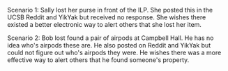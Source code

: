 Scenario 1:
Sally lost her purse in front of the ILP. She posted this in the UCSB Reddit and YikYak but received no response. She wishes there existed a better electronic way to alert others that she lost her item.

Scenario 2: 
Bob lost found a pair of airpods at Campbell Hall. He has no idea who's airpods these are. He also posted on Reddit and YikYak but could not figure out who's airpods they were. He wishes there was a more effective way to alert others that he found someone's property. 